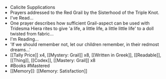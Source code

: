 - Calicite Supplications
- Prayers addressed to the Red Grail by the Sisterhood of the Triple Knot.
- I've Read...
- One prayer describes how sufficient Grail-aspect can be used with Tridesma Hiera rites to give 'a life, a little life, a little little life' to a doll twisted from fabric…
- I'm Reading...
- 'If we should remember not, let our children remember, in their redmost dreams…'
- [[Tally Price]] x4, [[Mystery: Grail]] x8, [[Written in Greek]], [[Readable]], [[Thing]], [[Codex]], [[Mastery: Grail]] x8
- #Books #Mastered
- [[Memory]]: [[Memory: Satisfaction]]